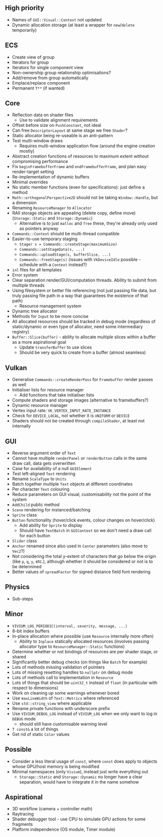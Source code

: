
## High priority

- Names of `GUI::Visual::Context` not updated
- Dynamic allocation storage (at least a wrapper for `new`/`delete` temporarily)

## ECS
- Create view of group
- Iterators for group
- Iterators for single component view
- Non-ownership group relationship optimisations?
- Add/remove from group automatically
- Emplace/replace component
- Permanent `T**` (if wanted)
## Core

- Reflection data on shader files
	- Use to validate alignment requirements
- Offset before size on `PushConstant`, not ideal
- Can free `DescriptorLayout` at same stage we free `Shader`?
- Static allocator being re-useable is an anti-pattern
- Test multi-window draws
	- Requires multi-window application flow (around the engine creation mostly)
- Abstract creation functions of resources to maximum extent without compromising performance
- Fix `beginFramebufferFrame` and `endFramebufferFrame`, and plan easy render-target setting
- Re-implementation of dynamic buffers
- Minimal overrides
- No static member functions (even for specifications): just define a method
- `Math::orthogonalPerspective2D` should not be taking `Window::Handle`, but a dimension
- Renaming `ResourceManager` to `Allocator`
- RAII storage objects are appealing (delete copy, define move) (`Storage::Static` and `Storage::Dynamic`)
	- Alternative is to just `malloc` and `free` these, they're already only used as pointers anyway
- `Commands::Context` should be multi-thread compatible
- Easier-to-use temporary staging
	- `Stager s = Commands::createStage(maximumSize)`
	- `Commands::setStageData(s, ...)`
	- `Commands::uploadStage(s, bufferSlice, ...)`
	- `Commands::freeStage(s)` (issues with `VkDeviceIdle` possible - schedule with a `Context` instead?)
- `inl` files for all templates
- Error system
- Clear separation render/GUI/computation threads. Ability to submit from multiple threads
- Using filesystem or better file referencing (not just passing file data, but truly passing file path in a way that guarantees the existence of that path)
	- Resource management system
- Dynamic tree allocator
- Methods for `Input` to be more concise
- All allocated resources should be tracked in debug mode (regardless of static/dynamic or even type of allocator, need some intermediary registry)
- `Buffer::Slice(buffer)` - ability to allocate multiple slices within a buffer as a more aspirational goal
	- Update `transferBuffer` to use slices
	- Should be very quick to create from a buffer (almost seamless)
## Vulkan

- Generalise `Commands::createRenderPass` for `Framebuffer` render passes as well
- Initialiser lists for resource manager
	- Add functions that take initialiser lists
- Compute shaders and storage images (alternative to framebuffers?)
- Dynamic resource manager
- Vertex input rate: `VK_VERTEX_INPUT_RATE_INSTANCE`
- Check for `DEVICE_LOCAL`, not whether it is `UNIFORM` or `DEVICE`
- Shaders should not be created through `compileShader`, at least not internally

## GUI

- Reverse argument order of `Text`
- Cannot have multiple `renderPanel` or `renderButton` calls in the same draw call, data gets overwritten
- Case for availability of a null `GUIElement`
- Test left-aligned `Text` rendering
- Rename `ScaleType` to `Units`
- Batch together multiple `Text` objects at different coordinates
- Per character `Text` colouring
- Reduce parameters on GUI visual, customisability not the point of the system
- `AddChild` public method
- `Scene` rendering for instanced/batching
- `Sprite` class
- `Button` functionality (hover/click events, colour changes on hover/click)
	- Add ability for `Sprite` to display
	- Should have `TextBatch` in `GUIContext` so we don't need a draw call for each button
- `Slider` class
- `Anchor` renamed since also used in `Center` parameters (also move to `Vec2`?)
- Not considering the total y-extent of characters that go below the origin (like `p`, `q`, `y`, etc.), although whether it should be considered or not is to be determined
- Better values of `spreadFactor` for signed distance field font rendering

## Physics

- Sub-steps
## Minor

- `VIVIUM_LOG_PERIODIC(interval, severity, message, ...)`
- 8-bit index buffers
- In-place allocation where possible (use `Resource` internally more often)
	- Ability to `Inplace` statically allocated resources (involves passing allocator type to `ResourceManager::Static` functions)
- Determine whether or not bindings of resources are per shader stage, or shared
- Significantly better debug checks (on things like `Batch` for example)
- Lots of methods missing validation of pointers
- Lots of missing resetting handles to `nullptr` on debug mode
- Lots of methods call to implementation in `Resource`
- Lots of things that should be `uint32_t` instead of `float` (in particular with respect to dimensions)
- Work on cleaning up some warnings whenever bored
- Use `maxLineWidth` of `Text::Metrics` where referenced
- Use `std::string_view` where applicable
- Rename private functions with underscore prefix
- Use `VIVIUM_DEBUG_LOG` instead of `VIVIUM_LOG` when we only want to log in `DEBUG` mode
	- should still have customisable warning level
- `T const&` a lot of things
- Get rid of static `Color` values

## Possible

- Consider a less literal usage of `const`, where `const` does apply to objects whose GPU/host memory is being modified
- Minimal namespaces (only `Vivium`), instead just write everything out
	- `Storage::Static` and `Storage::Dynamic` no longer have a clear separation, would have to integrate it in the name somehow

## Aspirational

- 3D workflow (camera + controller math)
- Raytracing
- Shader debugger tool - use CPU to simulate GPU actions for some fragments
- Platform independence (OS module, Timer module)
